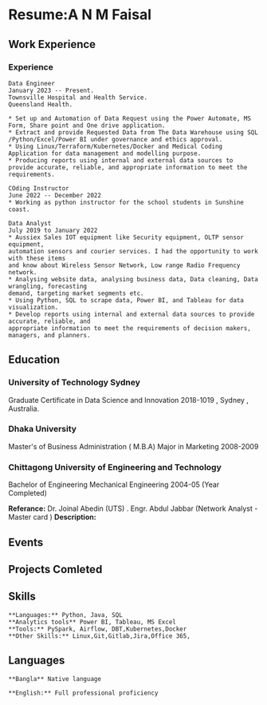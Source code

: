 # Resume:A N M Faisal

## Work Experience

### Experience
	Data Engineer
	January 2023 -- Present.
  	Townsville Hospital and Health Service.
  	Queensland Health. 

	* Set up and Automation of Data Request using the Power Automate, MS Form, Share point and One drive application. 
  	* Extract and provide Requested Data from The Data Warehouse using SQL /Python/Excel/Power BI under governance and ethics approval.
  	* Using Linux/Terraform/Kubernetes/Docker and Medical Coding Application for data management and modelling purpose.
  	* Producing reports using internal and external data sources to provide accurate, reliable, and appropriate information to meet the requirements. 

	COding Instructor
	June 2022 -- December 2022
	* Working as python instructor for the school students in Sunshine coast.
  
  	Data Analyst 
  	July 2019 to January 2022
	* Aussiex Sales IOT equipment like Security equipment, OLTP sensor equipment, 
	automation sensors and courier services. I had the opportunity to work with these items 
	and know about Wireless Sensor Network, Low range Radio Frequency network.
	* Analysing website data, analysing business data, Data cleaning, Data wrangling, forecasting 
	demand, targeting market segments etc. 
	* Using Python, SQL to scrape data, Power BI, and Tableau for data visualization. 
	* Develop reports using internal and external data sources to provide accurate, reliable, and 
	appropriate information to meet the requirements of decision makers, managers, and planners.

## Education

### University of Technology Sydney 
  Graduate Certificate in Data Science and Innovation
  2018-1019 , Sydney , Australia.


### Dhaka University
Master's of Business Administration ( M.B.A)
Major in Marketing
2008-2009

### Chittagong University of Engineering and Technology
Bachelor of Engineering
Mechanical Engineering
2004-05 (Year Completed)

**Referance:** Dr. Joinal Abedin (UTS) . Engr. Abdul Jabbar (Network Analyst - Master card ) 
**Description:** 

## Events

## Projects Comleted

## Skills

	**Languages:** Python, Java, SQL 
	**Analytics tools** Power BI, Tableau, MS Excel
	**Tools:** PySpark, Airflow, DBT,Kubernetes,Docker
	**Other Skills:** Linux,Git,Gitlab,Jira,Office 365, 

## Languages

	**Bangla** Native language

	**English:** Full professional proficiency

